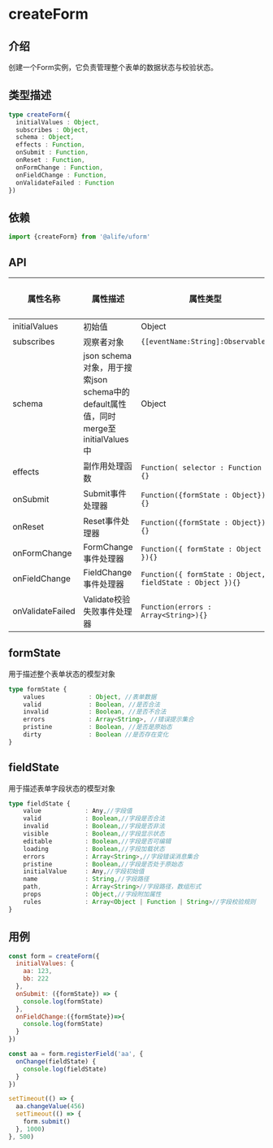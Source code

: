 # createForm


## 介绍

创建一个Form实例，它负责管理整个表单的数据状态与校验状态。



## 类型描述

```typescript
type createForm({
  initialValues : Object,
  subscribes : Object,
  schema : Object,
  effects : Function,
  onSubmit : Function,
  onReset : Function,
  onFormChange : Function,
  onFieldChange : Function,
  onValidateFailed : Function
})
```



## 依赖

```javascript
import {createForm} from '@alife/uform'
```



## API

| 属性名称         | 属性描述                                                     | 属性类型                                                  | 默认值 |
| ---------------- | ------------------------------------------------------------ | --------------------------------------------------------- | ------ |
| initialValues    | 初始值                                                       | Object                                                    |        |
| subscribes       | 观察者对象                                                   | `{[eventName:String]:Observable}`                         |        |
| schema           | json schema对象，用于搜索json schema中的default属性值，同时merge至initialValues中 | Object                                                    |        |
| effects          | 副作用处理函数                                               | `Function( selector : Function ){}`                       |        |
| onSubmit         | Submit事件处理器                                             | `Function({formState : Object}){}`                        |        |
| onReset          | Reset事件处理器                                              | `Function({formState : Object}){}`                        |        |
| onFormChange     | FormChange事件处理器                                         | `Function({ formState : Object }){}`                      |        |
| onFieldChange    | FieldChange事件处理器                                        | `Function({ formState : Object, fieldState : Object }){}` |        |
| onValidateFailed | Validate校验失败事件处理器                                   | `Function(errors : Array<String>){}`                      |        |



## formState

用于描述整个表单状态的模型对象

```typescript
type formState {
    values            : Object, //表单数据
    valid             : Boolean, //是否合法
    invalid           : Boolean, //是否不合法
    errors            : Array<String>, //错误提示集合
    pristine          : Boolean, //是否是原始态
    dirty             : Boolean //是否存在变化
}
```



## fieldState

用于描述表单字段状态的模型对象

```typescript
type fieldState {
    value            : Any,//字段值
    valid            : Boolean,//字段是否合法
    invalid          : Boolean,//字段是否非法
    visible          : Boolean,//字段显示状态
    editable         : Boolean,//字段是否可编辑
    loading          : Boolean,//字段加载状态
    errors           : Array<String>,//字段错误消息集合
    pristine         : Boolean,//字段是否处于原始态
    initialValue     : Any,//字段初始值
    name             : String,//字段路径
    path,            : Array<String>//字段路径，数组形式
    props            : Object,//字段附加属性
    rules            : Array<Object | Function | String>//字段校验规则
}
```



## 用例

```javascript
const form = createForm({
  initialValues: {
    aa: 123,
    bb: 222
  },
  onSubmit: ({formState}) => {
    console.log(formState)
  },
  onFieldChange:({formState})=>{
    console.log(formState)
  }
})

const aa = form.registerField('aa', {
  onChange(fieldState) {
    console.log(fieldState)
  }
})

setTimeout(() => {
  aa.changeValue(456)
  setTimeout(() => {
    form.submit()
  }, 1000)
}, 500)
```